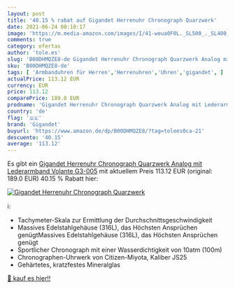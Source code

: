 ```yaml
---
layout: post
title: '40.15 % rabat auf Gigandet Herrenuhr Chronograph Quarzwerk'
date: 2021-06-24 00:10:17
image: 'https://m.media-amazon.com/images/I/41-weua0F0L._SL500_._SL400_.jpg'
comments: true
category: ofertas
author: 'tole.es'
slug: 'B00DHMQZE8-de Gigandet Herrenuhr Chronograph Quarzwerk Analog mit...'
sku: 'B00DHMQZE8-de'
tags: [ 'Armbanduhren für Herren','Herrenuhren','Uhren','gigandet', ]
actualPrice: 113.12 EUR
currency: EUR
price: 113.12
comparePrice: 189.0 EUR
prodname: 'Gigandet Herrenuhr Chronograph Quarzwerk Analog mit Lederarmband Volante G3-005'
country: 'de'
flag: '🇩🇪'
brand: 'Gigandet'
buyurl: 'https://www.amazon.de/dp/B00DHMQZE8/?tag=tolees0ca-21'
descuento: '40.15'
average: '113.12'
---
```


Es gibt ein [Gigandet Herrenuhr Chronograph Quarzwerk Analog mit Lederarmband Volante G3-005](https://www.amazon.de/dp/B00DHMQZE8/?tag=tolees0ca-21) mit aktuellem Preis 113.12 EUR (original: 189.0 EUR) 40.15 % Rabatt hier:

[![Gigandet Herrenuhr Chronograph Quarzwerk](https://m.media-amazon.com/images/I/41-weua0F0L._SL500_._SL400_.jpg)](https://www.amazon.de/dp/B00DHMQZE8/?tag=tolees0ca-21)

ℹ️:

- Tachymeter-Skala zur Ermittlung der Durchschnittsgeschwindigkeit
- Massives Edelstahlgehäuse (316L), das Höchsten Ansprüchen genügtMassives Edelstahlgehäuse (316L), das Höchsten Ansprüchen genügt
- Sportlicher Chronograph mit einer Wasserdichtigkeit von 10atm (100m)
- Chronographen-Uhrwerk von Citizen-Miyota, Kaliber JS25
- Gehärtetes, kratzfestes Mineralglas

[🛒 kauf es hier!!](https://www.amazon.de/dp/B00DHMQZE8/?tag=tolees0ca-21)
